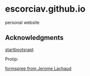 # escorciav.github.io

personal website

## Acknowledgments

[startbootsrapt](https://github.com/BlackrockDigital/startbootstrap-freelancer-jekyll)

Protip:

[formspree from Jerome Lachaud](http://formspree.io/)
